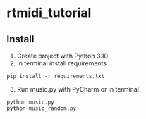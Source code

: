 # rtmidi_tutorial

## Install

1. Create project with Python 3.10
2. In terminal install requirements

```shell
pip install -r requirements.txt
```

3. Run music.py with PyCharm or in terminal

```
python music.py
python music_random.py
```